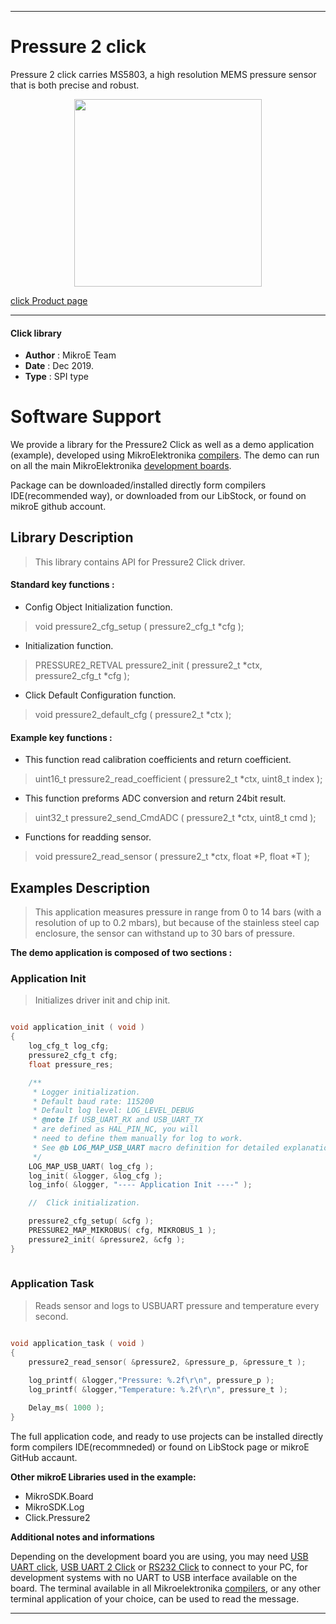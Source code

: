 

---
# Pressure 2 click

Pressure 2 click carries MS5803, a high resolution MEMS pressure sensor that is both precise and robust.

<p align="center">
  <img src="https://download.mikroe.com/images/click_for_ide/pressure-2-click.png" height=300px>
</p>

[click Product page](https://www.mikroe.com/pressure-2-click)

---


#### Click library 

- **Author**        : MikroE Team
- **Date**          : Dec 2019.
- **Type**          : SPI type


# Software Support

We provide a library for the Pressure2 Click 
as well as a demo application (example), developed using MikroElektronika 
[compilers](https://shop.mikroe.com/compilers). 
The demo can run on all the main MikroElektronika [development boards](https://shop.mikroe.com/development-boards).

Package can be downloaded/installed directly form compilers IDE(recommended way), or downloaded from our LibStock, or found on mikroE github account. 

## Library Description

> This library contains API for Pressure2 Click driver.

#### Standard key functions :

- Config Object Initialization function.
> void pressure2_cfg_setup ( pressure2_cfg_t *cfg ); 
 
- Initialization function.
> PRESSURE2_RETVAL pressure2_init ( pressure2_t *ctx, pressure2_cfg_t *cfg );

- Click Default Configuration function.
> void pressure2_default_cfg ( pressure2_t *ctx );


#### Example key functions :

- This function read calibration coefficients and return coefficient.
> uint16_t pressure2_read_coefficient ( pressure2_t *ctx, uint8_t index );

- This function preforms ADC conversion and return 24bit result.
> uint32_t pressure2_send_CmdADC ( pressure2_t *ctx, uint8_t cmd );

- Functions for readding sensor.
> void pressure2_read_sensor ( pressure2_t *ctx, float *P, float *T );

## Examples Description

> This application measures pressure in range from 0 to 14 bars (with a resolution of up to 0.2 mbars), but because of the stainless 
> steel cap enclosure, the sensor can withstand up to 30 bars of pressure.

**The demo application is composed of two sections :**

### Application Init 

> Initializes driver init and chip init.

```c

void application_init ( void )
{
    log_cfg_t log_cfg;
    pressure2_cfg_t cfg;
    float pressure_res;

    /** 
     * Logger initialization.
     * Default baud rate: 115200
     * Default log level: LOG_LEVEL_DEBUG
     * @note If USB_UART_RX and USB_UART_TX 
     * are defined as HAL_PIN_NC, you will 
     * need to define them manually for log to work. 
     * See @b LOG_MAP_USB_UART macro definition for detailed explanation.
     */
    LOG_MAP_USB_UART( log_cfg );
    log_init( &logger, &log_cfg );
    log_info( &logger, "---- Application Init ----" );

    //  Click initialization.

    pressure2_cfg_setup( &cfg );
    PRESSURE2_MAP_MIKROBUS( cfg, MIKROBUS_1 );
    pressure2_init( &pressure2, &cfg );
}
  
```

### Application Task

> Reads sensor and logs to USBUART pressure and temperature every second. 

```c

void application_task ( void )
{
    pressure2_read_sensor( &pressure2, &pressure_p, &pressure_t );
    
    log_printf( &logger,"Pressure: %.2f\r\n", pressure_p );
    log_printf( &logger,"Temperature: %.2f\r\n", pressure_t );

    Delay_ms( 1000 );
}

```

The full application code, and ready to use projects can be  installed directly form compilers IDE(recommneded) or found on LibStock page or mikroE GitHub accaunt.

**Other mikroE Libraries used in the example:** 

- MikroSDK.Board
- MikroSDK.Log
- Click.Pressure2

**Additional notes and informations**

Depending on the development board you are using, you may need 
[USB UART click](https://shop.mikroe.com/usb-uart-click), 
[USB UART 2 Click](https://shop.mikroe.com/usb-uart-2-click) or 
[RS232 Click](https://shop.mikroe.com/rs232-click) to connect to your PC, for 
development systems with no UART to USB interface available on the board. The 
terminal available in all Mikroelektronika 
[compilers](https://shop.mikroe.com/compilers), or any other terminal application 
of your choice, can be used to read the message.



---
